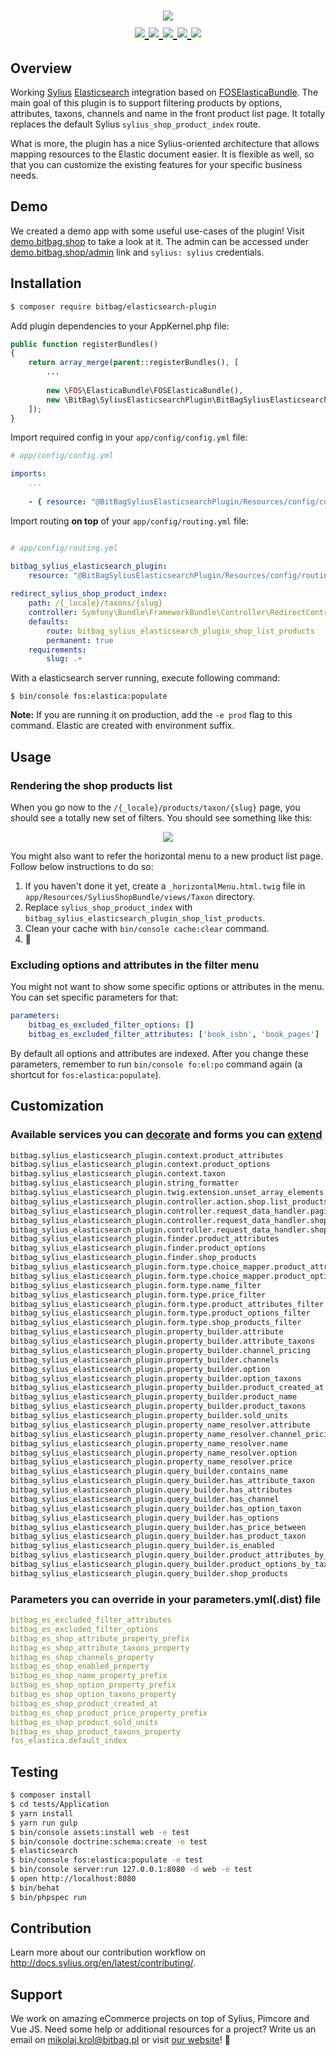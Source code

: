 <h1 align="center">
    <a href="http://bitbag.shop" target="_blank">
        <img src="https://raw.githubusercontent.com/bitbager/BitBagCommerceAssets/master/SyliusElasticsearchPlugin.png" />
    </a>
    <br />
    <a href="https://packagist.org/packages/bitbag/elasticsearch-plugin" title="License" target="_blank">
        <img src="https://img.shields.io/packagist/l/bitbag/elasticsearch-plugin.svg" />
    </a>
    <a href="https://packagist.org/packages/bitbag/elasticsearch-plugin" title="Version" target="_blank">
        <img src="https://img.shields.io/packagist/v/bitbag/elasticsearch-plugin.svg" />
    </a>
    <a href="http://travis-ci.org/BitBagCommerce/SyliusElasticsearchPlugin" title="Build status" target="_blank">
            <img src="https://img.shields.io/travis/BitBagCommerce/SyliusElasticsearchPlugin/master.svg" />
        </a>
    <a href="https://scrutinizer-ci.com/g/BitBagCommerce/SyliusElasticsearchPlugin/" title="Scrutinizer" target="_blank">
        <img src="https://img.shields.io/scrutinizer/g/BitBagCommerce/SyliusElasticsearchPlugin.svg" />
    </a>
    <a href="https://packagist.org/packages/bitbag/elasticsearch-plugin" title="Total Downloads" target="_blank">
        <img src="https://poser.pugx.org/bitbag/elasticsearch-plugin/downloads" />
    </a>
</h1>

## Overview

Working [Sylius](https://sylius.com/) [Elasticsearch](https://www.elastic.co/products/elasticsearch) integration based on [FOSElasticaBundle](https://github.com/FriendsOfSymfony/FOSElasticaBundle). The main goal of this plugin is to support filtering products by 
options, attributes, taxons, channels and name in the front product list page. It totally replaces the default Sylius `sylius_shop_product_index`
route.

What is more, the plugin has a nice Sylius-oriented architecture that allows mapping resources to the Elastic document easier. It is flexible as well,
so that you can customize the existing features for your specific business needs.   

## Demo

We created a demo app with some useful use-cases of the plugin! Visit [demo.bitbag.shop](https://demo.bitbag.shop/en_US/products-list/t-shirts) to take a look at it. 
The admin can be accessed under [demo.bitbag.shop/admin](https://demo.bitbag.shop/admin) link and `sylius: sylius` credentials.

## Installation
```bash
$ composer require bitbag/elasticsearch-plugin
```
    
Add plugin dependencies to your AppKernel.php file:
```php
public function registerBundles()
{
    return array_merge(parent::registerBundles(), [
        ...
        
        new \FOS\ElasticaBundle\FOSElasticaBundle(),
        new \BitBag\SyliusElasticsearchPlugin\BitBagSyliusElasticsearchPlugin(),
    ]);
}
```

Import required config in your `app/config/config.yml` file:

```yaml
# app/config/config.yml

imports:
    ...
    
    - { resource: "@BitBagSyliusElasticsearchPlugin/Resources/config/config.yml" }
```

Import routing **on top** of your `app/config/routing.yml` file:

```yaml

# app/config/routing.yml

bitbag_sylius_elasticsearch_plugin:
    resource: "@BitBagSyliusElasticsearchPlugin/Resources/config/routing.yml"
    
redirect_sylius_shop_product_index:
    path: /{_locale}/taxons/{slug}
    controller: Symfony\Bundle\FrameworkBundle\Controller\RedirectController::redirectAction
    defaults:
        route: bitbag_sylius_elasticsearch_plugin_shop_list_products
        permanent: true
    requirements:
        slug: .+
```

With a elasticsearch server running, execute following command:
```
$ bin/console fos:elastica:populate
```

**Note:** If you are running it on production, add the `-e prod` flag to this command. Elastic are created with environment suffix.

## Usage

### Rendering the shop products list

When you go now to the `/{_locale}/products/taxon/{slug}` page, you should see a totally new set of filters. You should see something like this:

<div align="center">
    <img src="https://raw.githubusercontent.com/bitbager/BitBagCommerceAssets/master/BitBagElasticesearchProductIndex.jpg" />
</div>

You might also want to refer the horizontal menu to a new product list page. Follow below instructions to do so:

1. If you haven't done it yet, create a `_horizontalMenu.html.twig` file in `app/Resources/SyliusShopBundle/views/Taxon` directory.
2. Replace `sylius_shop_product_index` with `bitbag_sylius_elasticsearch_plugin_shop_list_products`.
3. Clean your cache with `bin/console cache:clear` command.
4. :tada:

### Excluding options and attributes in the filter menu

You might not want to show some specific options or attributes in the menu. You can set specific parameters for that:

```yml
parameters:
    bitbag_es_excluded_filter_options: []
    bitbag_es_excluded_filter_attributes: ['book_isbn', 'book_pages']
```

By default all options and attributes are indexed. After you change these parameters, remember to run `bin/console fo:el:po` command again
(a shortcut for `fos:elastica:populate`).


## Customization

### Available services you can [decorate](https://symfony.com/doc/current/service_container/service_decoration.html) and forms you can [extend](http://symfony.com/doc/current/form/create_form_type_extension.html)

```bash
bitbag.sylius_elasticsearch_plugin.context.product_attributes                                BitBag\SyliusElasticsearchPlugin\Context\ProductAttributesContext
bitbag.sylius_elasticsearch_plugin.context.product_options                                   BitBag\SyliusElasticsearchPlugin\Context\ProductOptionsContext
bitbag.sylius_elasticsearch_plugin.context.taxon                                             BitBag\SyliusElasticsearchPlugin\Context\TaxonContext
bitbag.sylius_elasticsearch_plugin.string_formatter                                          BitBag\SyliusElasticsearchPlugin\Formatter\StringFormatter
bitbag.sylius_elasticsearch_plugin.twig.extension.unset_array_elements                       BitBag\SyliusElasticsearchPlugin\Twig\Extension\UnsetArrayElementsExtension
bitbag_sylius_elasticsearch_plugin.controller.action.shop.list_products                      BitBag\SyliusElasticsearchPlugin\Controller\Action\Shop\ListProductsAction
bitbag_sylius_elasticsearch_plugin.controller.request_data_handler.pagination                BitBag\SyliusElasticsearchPlugin\Controller\RequestDataHandler\PaginationDataHandler
bitbag_sylius_elasticsearch_plugin.controller.request_data_handler.shop_product_list         BitBag\SyliusElasticsearchPlugin\Controller\RequestDataHandler\ShopProductListDataHandler
bitbag_sylius_elasticsearch_plugin.controller.request_data_handler.shop_products_sort        BitBag\SyliusElasticsearchPlugin\Controller\RequestDataHandler\ShopProductsSortDataHandler
bitbag_sylius_elasticsearch_plugin.finder.product_attributes                                 BitBag\SyliusElasticsearchPlugin\Finder\ProductAttributesFinder
bitbag_sylius_elasticsearch_plugin.finder.product_options                                    BitBag\SyliusElasticsearchPlugin\Finder\ProductOptionsFinder
bitbag_sylius_elasticsearch_plugin.finder.shop_products                                      BitBag\SyliusElasticsearchPlugin\Finder\ShopProductsFinder
bitbag_sylius_elasticsearch_plugin.form.type.choice_mapper.product_attributes                BitBag\SyliusElasticsearchPlugin\Form\Type\ChoiceMapper\ProductAttributesMapper
bitbag_sylius_elasticsearch_plugin.form.type.choice_mapper.product_options                   BitBag\SyliusElasticsearchPlugin\Form\Type\ChoiceMapper\ProductOptionsMapper
bitbag_sylius_elasticsearch_plugin.form.type.name_filter                                     BitBag\SyliusElasticsearchPlugin\Form\Type\NameFilterType
bitbag_sylius_elasticsearch_plugin.form.type.price_filter                                    BitBag\SyliusElasticsearchPlugin\Form\Type\PriceFilterType
bitbag_sylius_elasticsearch_plugin.form.type.product_attributes_filter                       BitBag\SyliusElasticsearchPlugin\Form\Type\ProductAttributesFilterType
bitbag_sylius_elasticsearch_plugin.form.type.product_options_filter                          BitBag\SyliusElasticsearchPlugin\Form\Type\ProductOptionsFilterType
bitbag_sylius_elasticsearch_plugin.form.type.shop_products_filter                            BitBag\SyliusElasticsearchPlugin\Form\Type\ShopProductsFilterType
bitbag_sylius_elasticsearch_plugin.property_builder.attribute                                BitBag\SyliusElasticsearchPlugin\PropertyBuilder\AttributeBuilder
bitbag_sylius_elasticsearch_plugin.property_builder.attribute_taxons                         BitBag\SyliusElasticsearchPlugin\PropertyBuilder\AttributeTaxonsBuilder
bitbag_sylius_elasticsearch_plugin.property_builder.channel_pricing                          BitBag\SyliusElasticsearchPlugin\PropertyBuilder\ChannelPricingBuilder
bitbag_sylius_elasticsearch_plugin.property_builder.channels                                 BitBag\SyliusElasticsearchPlugin\PropertyBuilder\ChannelsBuilder
bitbag_sylius_elasticsearch_plugin.property_builder.option                                   BitBag\SyliusElasticsearchPlugin\PropertyBuilder\OptionBuilder
bitbag_sylius_elasticsearch_plugin.property_builder.option_taxons                            BitBag\SyliusElasticsearchPlugin\PropertyBuilder\OptionTaxonsBuilder
bitbag_sylius_elasticsearch_plugin.property_builder.product_created_at                       BitBag\SyliusElasticsearchPlugin\PropertyBuilder\ProductCreatedAtPropertyBuilder
bitbag_sylius_elasticsearch_plugin.property_builder.product_name                             BitBag\SyliusElasticsearchPlugin\PropertyBuilder\ProductNameBuilder
bitbag_sylius_elasticsearch_plugin.property_builder.product_taxons                           BitBag\SyliusElasticsearchPlugin\PropertyBuilder\ProductTaxonsBuilder
bitbag_sylius_elasticsearch_plugin.property_builder.sold_units                               BitBag\SyliusElasticsearchPlugin\PropertyBuilder\SoldUnitsPropertyBuilder
bitbag_sylius_elasticsearch_plugin.property_name_resolver.attribute                          BitBag\SyliusElasticsearchPlugin\PropertyNameResolver\ConcatedNameResolver
bitbag_sylius_elasticsearch_plugin.property_name_resolver.channel_pricing                    BitBag\SyliusElasticsearchPlugin\PropertyNameResolver\ConcatedNameResolver
bitbag_sylius_elasticsearch_plugin.property_name_resolver.name                               BitBag\SyliusElasticsearchPlugin\PropertyNameResolver\ConcatedNameResolver
bitbag_sylius_elasticsearch_plugin.property_name_resolver.option                             BitBag\SyliusElasticsearchPlugin\PropertyNameResolver\ConcatedNameResolver
bitbag_sylius_elasticsearch_plugin.property_name_resolver.price                              BitBag\SyliusElasticsearchPlugin\PropertyNameResolver\PriceNameResolver
bitbag_sylius_elasticsearch_plugin.query_builder.contains_name                               BitBag\SyliusElasticsearchPlugin\QueryBuilder\ContainsNameQueryBuilder
bitbag_sylius_elasticsearch_plugin.query_builder.has_attribute_taxon                         BitBag\SyliusElasticsearchPlugin\QueryBuilder\HasTaxonQueryBuilder
bitbag_sylius_elasticsearch_plugin.query_builder.has_attributes                              BitBag\SyliusElasticsearchPlugin\QueryBuilder\HasAttributesQueryBuilder
bitbag_sylius_elasticsearch_plugin.query_builder.has_channel                                 BitBag\SyliusElasticsearchPlugin\QueryBuilder\HasChannelQueryBuilder
bitbag_sylius_elasticsearch_plugin.query_builder.has_option_taxon                            BitBag\SyliusElasticsearchPlugin\QueryBuilder\HasTaxonQueryBuilder
bitbag_sylius_elasticsearch_plugin.query_builder.has_options                                 BitBag\SyliusElasticsearchPlugin\QueryBuilder\HasOptionsQueryBuilder
bitbag_sylius_elasticsearch_plugin.query_builder.has_price_between                           BitBag\SyliusElasticsearchPlugin\QueryBuilder\HasPriceBetweenQueryBuilder
bitbag_sylius_elasticsearch_plugin.query_builder.has_product_taxon                           BitBag\SyliusElasticsearchPlugin\QueryBuilder\HasTaxonQueryBuilder
bitbag_sylius_elasticsearch_plugin.query_builder.is_enabled                                  BitBag\SyliusElasticsearchPlugin\QueryBuilder\IsEnabledQueryBuilder
bitbag_sylius_elasticsearch_plugin.query_builder.product_attributes_by_taxon                 BitBag\SyliusElasticsearchPlugin\QueryBuilder\ProductAttributesByTaxonQueryBuilder
bitbag_sylius_elasticsearch_plugin.query_builder.product_options_by_taxon                    BitBag\SyliusElasticsearchPlugin\QueryBuilder\ProductOptionsByTaxonQueryBuilder
bitbag_sylius_elasticsearch_plugin.query_builder.shop_products                               BitBag\SyliusElasticsearchPlugin\QueryBuilder\ShopProductsQueryBuilder
```

### Parameters you can override in your parameters.yml(.dist) file

```yml
bitbag_es_excluded_filter_attributes                                      []
bitbag_es_excluded_filter_options                                         []
bitbag_es_shop_attribute_property_prefix                                  attribute
bitbag_es_shop_attribute_taxons_property                                  attribute_taxons
bitbag_es_shop_channels_property                                          channels
bitbag_es_shop_enabled_property                                           enabled
bitbag_es_shop_name_property_prefix                                       name
bitbag_es_shop_option_property_prefix                                     option
bitbag_es_shop_option_taxons_property                                     option_taxons
bitbag_es_shop_product_created_at                                         product_created_at
bitbag_es_shop_product_price_property_prefix                              price
bitbag_es_shop_product_sold_units                                         sold_units
bitbag_es_shop_product_taxons_property                                    product_taxons
fos_elastica.default_index                                                bitbag_shop_product
```

## Testing
```bash
$ composer install
$ cd tests/Application
$ yarn install
$ yarn run gulp
$ bin/console assets:install web -e test
$ bin/console doctrine:schema:create -e test
$ elasticsearch 
$ bin/console fos:elastica:populate -e test
$ bin/console server:run 127.0.0.1:8080 -d web -e test
$ open http://localhost:8080
$ bin/behat
$ bin/phpspec run
```

## Contribution

Learn more about our contribution workflow on http://docs.sylius.org/en/latest/contributing/.

## Support

We work on amazing eCommerce projects on top of Sylius, Pimcore and Vue JS. Need some help or additional resources for a project?
Write us an email on mikolaj.krol@bitbag.pl or visit [our website](https://bitbag.shop/)! :rocket:
